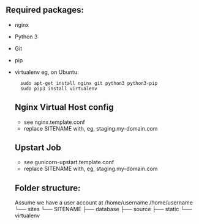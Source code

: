 ## Required packages:
* nginx
* Python 3
* Git
* pip
* virtualenv
eg, on Ubuntu:

        sudo apt-get install nginx git python3 python3-pip
        sudo pip3 install virtualenv

    ## Nginx Virtual Host config
    * see nginx.template.conf
    * replace SITENAME with, eg, staging.my-domain.com
    ## Upstart Job
    * see gunicorn-upstart.template.conf
    * replace SITENAME with, eg, staging.my-domain.com
    ## Folder structure:
    Assume we have a user account at /home/username
    /home/username
    └── sites
        └── SITENAME
             ├── database
             ├── source
             ├── static
             └── virtualenv
